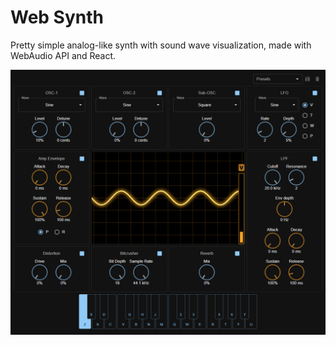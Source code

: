 # Web Synth

Pretty simple analog-like synth with sound wave visualization, made with WebAudio API and React.

![Preview](./public/preview.png)
